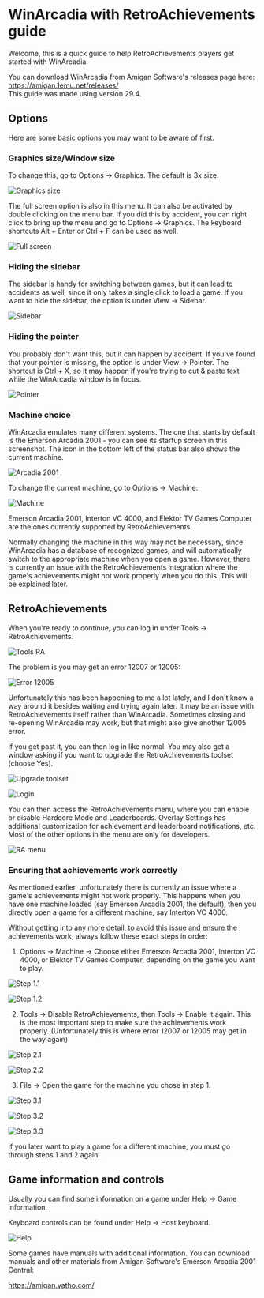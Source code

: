 # WinArcadia with RetroAchievements guide

Welcome, this is a quick guide to help RetroAchievements players get started with WinArcadia.

You can download WinArcadia from Amigan Software's releases page here:<br>
https://amigan.1emu.net/releases/<br>
This guide was made using version 29.4.

## Options

Here are some basic options you may want to be aware of first.

### Graphics size/Window size

To change this, go to Options -> Graphics. The default is 3x size.

![Graphics size](WinArcadia/images/graphics_size.png)

The full screen option is also in this menu. It can also be activated by double clicking on the menu bar. If you did this by accident, you can right click to bring up the menu and go to Options -> Graphics. The keyboard shortcuts Alt + Enter or Ctrl + F can be used as well.

![Full screen](WinArcadia/images/full_screen.png)

### Hiding the sidebar

The sidebar is handy for switching between games, but it can lead to accidents as well, since it only takes a single click to load a game. If you want to hide the sidebar, the option is under View -> Sidebar.

![Sidebar](WinArcadia/images/sidebar.png)

### Hiding the pointer

You probably don't want this, but it can happen by accident. If you've found that your pointer is missing, the option is under View -> Pointer. The shortcut is Ctrl + X, so it may happen if you're trying to cut & paste text while the WinArcadia window is in focus.

![Pointer](WinArcadia/images/pointer.png)

### Machine choice

WinArcadia emulates many different systems. The one that starts by default is the Emerson Arcadia 2001 - you can see its startup screen in this screenshot. The icon in the bottom left of the status bar also shows the current machine.

![Arcadia 2001](WinArcadia/images/arcadia_2001.png)

To change the current machine, go to Options -> Machine:

![Machine](WinArcadia/images/machine.png)

Emerson Arcadia 2001, Interton VC 4000, and Elektor TV Games Computer are the ones currently supported by RetroAchievements.

Normally changing the machine in this way may not be necessary, since WinArcadia has a database of recognized games, and will automatically switch to the appropriate machine when you open a game. However, there is currently an issue with the RetroAchievements integration where the game's achievements might not work properly when you do this. This will be explained later.

## RetroAchievements

When you're ready to continue, you can log in under Tools -> RetroAchievements. 

![Tools RA](WinArcadia/images/tools_ra.png)

The problem is you may get an error 12007 or 12005:

![Error 12005](WinArcadia/images/error_12005.png)

Unfortunately this has been happening to me a lot lately, and I don't know a way around it besides waiting and trying again later. It may be an issue with RetroAchievements itself rather than WinArcadia. Sometimes closing and re-opening WinArcadia may work, but that might also give another 12005 error.

If you get past it, you can then log in like normal. You may also get a window asking if you want to upgrade the RetroAchievements toolset (choose Yes).

![Upgrade toolset](WinArcadia/images/upgrade_toolset.png)

![Login](WinArcadia/images/login.png)

You can then access the RetroAchievements menu, where you can enable or disable Hardcore Mode and Leaderboards. Overlay Settings has additional customization for achievement and leaderboard notifications, etc. Most of the other options in the menu are only for developers.

![RA menu](WinArcadia/images/ra_menu.png)

### Ensuring that achievements work correctly

As mentioned earlier, unfortunately there is currently an issue where a game's achievements might not work properly. This happens when you have one machine loaded (say Emerson Arcadia 2001, the default), then you directly open a game for a different machine, say Interton VC 4000.

Without getting into any more detail, to avoid this issue and ensure the achievements work, always follow these exact steps in order:

1. Options -> Machine -> Choose either Emerson Arcadia 2001, Interton VC 4000, or Elektor TV Games Computer, depending on the game you want to play.

![Step 1.1](WinArcadia/images/step_1.1.png)

![Step 1.2](WinArcadia/images/step_1.2.png)

2. Tools -> Disable RetroAchievements, then Tools -> Enable it again. This is the most important step to make sure the achievements work properly. (Unfortunately this is where error 12007 or 12005 may get in the way again)

![Step 2.1](WinArcadia/images/step_2.1.png)

![Step 2.2](WinArcadia/images/step_2.2.png)

3. File -> Open the game for the machine you chose in step 1.

![Step 3.1](WinArcadia/images/step_3.1.png)

![Step 3.2](WinArcadia/images/step_3.2.png)

![Step 3.3](WinArcadia/images/step_3.3.png)

If you later want to play a game for a different machine, you must go through steps 1 and 2 again.

## Game information and controls

Usually you can find some information on a game under Help -> Game information.

Keyboard controls can be found under Help -> Host keyboard.

![Help](WinArcadia/images/help.png)

Some games have manuals with additional information. You can download manuals and other materials from Amigan Software's Emerson Arcadia 2001 Central:

https://amigan.yatho.com/